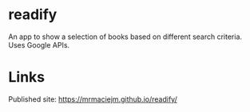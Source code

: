 # readify

An app to show a selection of books based on different search criteria.
Uses Google APIs.

# Links
Published site:
https://mrmaciejm.github.io/readify/
